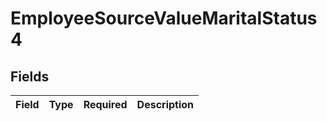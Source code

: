 # EmployeeSourceValueMaritalStatus4


## Fields

| Field       | Type        | Required    | Description |
| ----------- | ----------- | ----------- | ----------- |